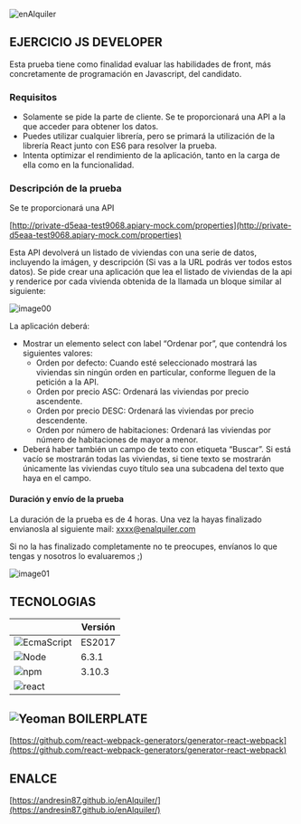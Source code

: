 ![enAlquiler](https://gitcdn.xyz/repo/andresin87/enAlquiler/master/assets/enAlquiler.svg)

## EJERCICIO JS DEVELOPER
Esta prueba tiene como finalidad evaluar las habilidades de front, más concretamente de  programación en Javascript, del candidato.

### Requisitos
- Solamente se pide la parte de cliente. Se te proporcionará una API a la que acceder para obtener los datos.
- Puedes utilizar cualquier librería, pero se primará la utilización de la librería React junto con ES6 para resolver la prueba.
- Intenta optimizar el rendimiento de la aplicación, tanto en la carga de ella como en la funcionalidad.

### Descripción de la prueba
Se te proporcionará una API

[http://private-d5eaa-test9068.apiary-mock.com/properties](http://private-d5eaa-test9068.apiary-mock.com/properties)

Esta API devolverá un listado de viviendas con una serie de datos, incluyendo la imágen, y descripción (Si vas a la URL podrás ver todos estos datos). Se pide crear una aplicación que lea el listado de viviendas de la api y renderice por cada vivienda obtenida de la llamada un bloque similar al siguiente:

![image00](https://gitcdn.xyz/repo/andresin87/enAlquiler/master/assets/image00.png)

La aplicación deberá:
- Mostrar un elemento select con label “Ordenar por”, que contendrá los siguientes valores:
  - Orden por defecto: Cuando esté seleccionado mostrará las viviendas sin ningún orden en particular, conforme lleguen de la petición a la API.
  - Orden por precio ASC: Ordenará las viviendas por precio ascendente.
  - Orden por precio DESC: Ordenará las viviendas por precio descendente.
  - Orden por número de habitaciones: Ordenará las viviendas por número de habitaciones de mayor a menor.
- Deberá haber también un campo de texto con etiqueta “Buscar”. Si está vacío se mostrarán todas las viviendas, si tiene texto se mostrarán únicamente las viviendas cuyo título sea una subcadena del texto que haya en el campo.


#### Duración y envío de la prueba
La duración de la prueba es de 4 horas. Una vez la hayas finalizado envianosla al siguiente mail: [xxxx@enalquiler.com](xxxx@enalquiler.com)

Si no la has finalizado completamente no te preocupes, envíanos lo que tengas y nosotros lo evaluaremos ;)

![image01](https://gitcdn.xyz/repo/andresin87/enAlquiler/master/assets/image01.jpg)

## TECNOLOGIAS

|   | Versión |
|---|---|
| ![EcmaScript](https://gitcdn.xyz/repo/vorillaz/devicons/master/!SVG/js_badge.svg) | ES2017 |
| ![Node](https://gitcdn.xyz/repo/vorillaz/devicons/master/!SVG/nodejs_small.svg) | 6.3.1 |
| ![npm](https://gitcdn.xyz/repo/vorillaz/devicons/master/!SVG/npm.svg) | 3.10.3 |
| ![react](https://gitcdn.xyz/repo/vorillaz/devicons/master/!SVG/react.svg) |  |


## ![Yeoman](https://raw.githack.com/andresin87/enAlquiler/master/assets/Yeoman.svg) BOILERPLATE
[https://github.com/react-webpack-generators/generator-react-webpack](https://github.com/react-webpack-generators/generator-react-webpack)


## ENALCE
[https://andresin87.github.io/enAlquiler/](https://andresin87.github.io/enAlquiler/)
